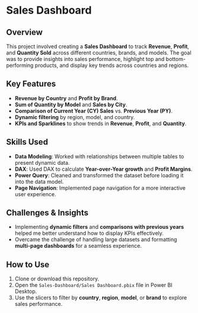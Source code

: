 # Sales Dashboard

## Overview  
This project involved creating a **Sales Dashboard** to track **Revenue**, **Profit**, and **Quantity Sold** across different countries, brands, and models. The goal was to provide insights into sales performance, highlight top and bottom-performing products, and display key trends across countries and regions.

## Key Features  
- **Revenue by Country** and **Profit by Brand**.
- **Sum of Quantity by Model** and **Sales by City**.
- **Comparison of Current Year (CY) Sales** vs. **Previous Year (PY)**.
- **Dynamic filtering** by region, model, and country.
- **KPIs and Sparklines** to show trends in **Revenue**, **Profit**, and **Quantity**.

## Skills Used  
- **Data Modeling**: Worked with relationships between multiple tables to present dynamic data.
- **DAX**: Used DAX to calculate **Year-over-Year growth** and **Profit Margins**.
- **Power Query**: Cleaned and transformed the dataset before loading it into the data model.
- **Page Navigation**: Implemented page navigation for a more interactive user experience.

## Challenges & Insights  
- Implementing **dynamic filters** and **comparisons with previous years** helped me better understand how to display KPIs effectively.
- Overcame the challenge of handling large datasets and formatting **multi-page dashboards** for a seamless experience.

## How to Use  
1. Clone or download this repository.
2. Open the `Sales-Dashboard/Sales Dashboard.pbix` file in Power BI Desktop.
3. Use the slicers to filter by **country**, **region**, **model**, or **brand** to explore sales performance.

